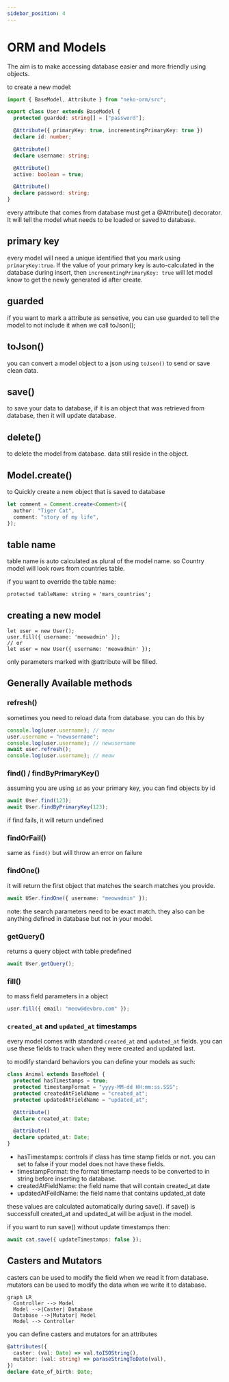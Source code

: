```yaml
---
sidebar_position: 4
---
```


# ORM and Models

The aim is to make accessing database easier and more friendly using objects.

to create a new model:

```typescript
import { BaseModel, Attribute } from "neko-orm/src";

export class User extends BaseModel {
  protected guarded: string[] = ["password"];

  @Attribute({ primaryKey: true, incrementingPrimaryKey: true })
  declare id: number;

  @Attribute()
  declare username: string;

  @Attribute()
  active: boolean = true;

  @Attribute()
  declare password: string;
}
```

every attribute that comes from database must get a @Attribute() decorator. It will tell the model what needs to be loaded or saved to database.

## primary key

every model will need a unique identified that you mark using `primaryKey:true`. If the value of your primary key is auto-calculated in the database during insert, then `incrementingPrimaryKey: true` will let model know to get the newly generated id after create.

## guarded

if you want to mark a attribute as sensetive, you can use guarded to tell the model to not include it when we call toJson();

## toJson()

you can convert a model object to a json using `toJson()` to send or save clean data.

## save()

to save your data to database, if it is an object that was retrieved from database, then it will update database.

## delete()

to delete the model from database. data still reside in the object.

## Model.create()

to Quickly create a new object that is saved to database

```ts
let comment = Comment.create<Comment>({
  author: "Tiger Cat",
  comment: "story of my life",
});
```

## table name

table name is auto calculated as plural of the model name. so Country model will look rows from countries table.

if you want to override the table name:

```
protected tableName: string = 'mars_countries';
```

## creating a new model

```
let user = new User();
user.fill({ username: 'meowadmin' });
// or
let user = new User({ username: 'meowadmin' });
```

only parameters marked with @attribute will be filled.

## Generally Available methods

### refresh()

sometimes you need to reload data from database. you can do this by

```ts
console.log(user.username); // meow
user.username = "newusername";
console.log(user.username); // newusername
await user.refresh();
console.log(user.username); // meow
```

### find() / findByPrimaryKey()

assuming you are using `id` as your primary key, you can find objects by id

```ts
await User.find(123);
await User.findByPrimaryKey(123);
```

if find fails, it will return undefined

### findOrFail()

same as `find()` but will throw an error on failure

### findOne()

it will return the first object that matches the search matches you provide.

```ts
await USer.findOne({ username: "meowadmin" });
```

note: the search parameters need to be exact match. they also can be anything defined in database but not in your model.

### getQuery()

returns a query object with table predefined

```ts
await User.getQuery();
```

### fill()

to mass field parameters in a object

```ts
user.fill({ email: "meow@devbro.com" });
```

### `created_at` and `updated_at` timestamps

every model comes with standard `created_at` and `updated_at` fields. you can use these fields to track when they were created and updated last.

to modify standard behaviors you can define your models as such:

```ts
class Animal extends BaseModel {
  protected hasTimestamps = true;
  protected timestampFormat = "yyyy-MM-dd HH:mm:ss.SSS";
  protected createdAtFieldName = "created_at";
  protected updatedAtFieldName = "updated_at";

  @Attribute()
  declare created_at: Date;

  @attribute()
  declare updated_at: Date;
}
```

- hasTimestamps: controls if class has time stamp fields or not. you can set to false if your model does not have these fields.
- timestampFormat: the format timestamp needs to be converted to in string before inserting to database.
- createdAtFieldName: the field name that will contain created_at date
- updatedAtFeildName: the field name that contains updated_at date

these values are calculated automatically during save(). if save() is successfull created_at and updated_at will be adjust in the model.

if you want to run save() without update timestamps then:

```ts
await cat.save({ updateTimestamps: false });
```

## Casters and Mutators

casters can be used to modify the field when we read it from database.
mutators can be used to modify the data when we write it to database.

```mermaid
graph LR
  Controller --> Model
  Model -->|Caster| Database
  Database -->|Mutator| Model
  Model --> Controller
```

you can define casters and mutators for an attributes

```ts
@attributes({
  caster: (val: Date) => val.toISOString(),
  mutator: (val: string) => paraseStringToDate(val),
})
declare date_of_birth: Date;
```
